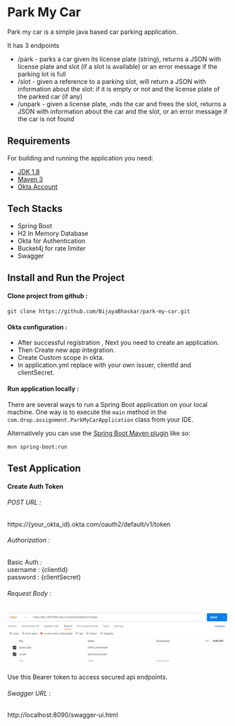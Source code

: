 # Park My Car

Park my car is a simple java based car parking application.

It has 3 endpoints
* /park - parks a car given its license plate (string), returns a JSON with license
  plate and slot (if a slot is available) or an error message if the parking lot is full
* /slot - given a reference to a parking slot, will return a JSON with information
  about the slot: if it is empty or not and the license plate of the parked car (if
  any)
* /unpark - given a license plate, nds the car and frees the slot, returns a JSON
  with information about the car and the slot, or an error message if the car is not
  found

## Requirements

For building and running the application you need:

- [JDK 1.8](http://www.oracle.com/technetwork/java/javase/downloads/jdk8-downloads-2133151.html)
- [Maven 3](https://maven.apache.org)
- [Okta Account](https://developer.okta.com/signup/)

## Tech Stacks
* Spring Boot
* H2 In Memory Database
* Okta for Authentication
* Bucket4j for rate limiter
* Swagger

## Install and Run the Project

#### Clone project from github :

```shell
git clone https://github.com/BijayaBhaskar/park-my-car.git
```
#### Okta configuration :
* After successful registration , Next you need to create an application.
* Then Create new app integration.
* Create Custom scope in okta.
* In application.yml replace with your own issuer, clientId and clientSecret.

#### Run application locally :
There are several ways to run a Spring Boot application on your local machine. One way is to execute the `main` method in the `com.drop.assignment.ParkMyCarApplication` class from your IDE.

Alternatively you can use the [Spring Boot Maven plugin](https://docs.spring.io/spring-boot/docs/current/reference/html/build-tool-plugins-maven-plugin.html) like so:

```shell
mvn spring-boot:run
```
## Test Application


#### Create Auth Token

###### POST URL :
https://{your_okta_id}.okta.com/oauth2/default/v1/token
###### Authorization :
Basic Auth : <br />
username : {clientId} <br />
password : {clientSecret}

###### Request Body :
![alt body](https://github.com/BijayaBhaskar/park-my-car/blob/master/img.png?raw=true)

Use this Bearer token to access secured api endpoints.

###### Swagger URL :
http://localhost:8090/swagger-ui.html

